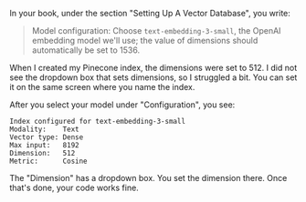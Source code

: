 In your book, under the section "Setting Up A Vector Database", you write:

> Model configuration: Choose `text-embedding-3-small`, the OpenAI
> embedding model we'll use; the value of dimensions should automatically
> be set to 1536.

When I created my Pinecone index, the dimensions were set to 512. I did not see the dropdown box that sets dimensions, so I struggled a bit. You can set it on the same screen where you name the index.

After you select your model under "Configuration", you see:

```
Index configured for text-embedding-3-small
Modality:    Text
Vector type: Dense
Max input:   8192
Dimension:   512
Metric:      Cosine
```

The "Dimension" has a dropdown box. You set the dimension there. Once that's done, your code works fine.
